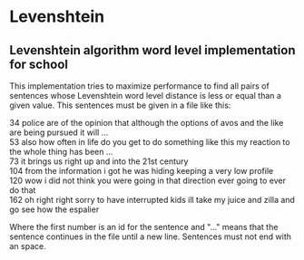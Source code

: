 # Levenshtein

## Levenshtein algorithm word level implementation for school

This implementation tries to maximize performance to find all pairs of sentences whose Levenshtein 
word level distance is less or equal than a given value. This sentences must be given in a file like this:

34 police are of the opinion that although the options of avos and the like are being pursued it will ...  
53 also how often in life do you get to do something like this my reaction to the whole thing has been ...  
73 it brings us right up and into the 21st century  
104 from the information i got he was hiding keeping a very low profile  
120 wow i did not think you were going in that direction ever going to ever do that  
162 oh right right sorry to have interrupted kids ill take my juice and zilla and go see how the espalier  

Where the first number is an id for the sentence and "..." means that the sentence continues in the file until
a new line.
Sentences must not end with an space.
